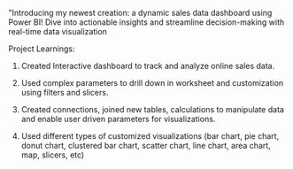 "Introducing my newest creation: a dynamic sales data dashboard using Power BI! Dive into actionable insights and streamline decision-making with real-time data visualization

Project Learnings:

1. Created Interactive dashboard to track and analyze online sales data.

2. Used complex parameters to drill down in worksheet and customization using filters and slicers.

3. Created connections, joined new tables, calculations to manipulate data and enable user driven parameters for visualizations.

4. Used different types of customized visualizations (bar chart, pie chart, donut chart, clustered bar chart, scatter chart, line chart, area chart, map, slicers, etc)
